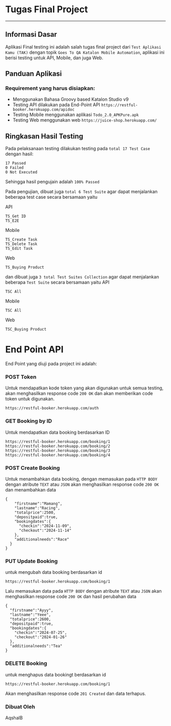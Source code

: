 # **Tugas Final Project**

------------------------------------------------
## **Informasi Dasar**
Aplikasi Final testing ini adalah salah tugas final project dari `Test Aplikasi Kamu (TAK)` dengan topik `Goes To QA Katalon Mobile Automation`, aplikasi ini berisi testing untuk API, Mobile, dan juga Web.

## Panduan Aplikasi
### Requirement yang harus disiapkan:
* Menggunakan Bahasa Groovy based Katalon Studio v9
* Testing API dilakukan pada End-Point API `https://restful-booker.herokuapp.com/apidoc`
* Testing Mobile menggunakan aplikasi `Todo_2.0_APKPure.apk`
* Testing Web menggunakan web `https://juice-shop.herokuapp.com/`

## Ringkasan Hasil Testing
Pada pelaksanaan testing dilakukan testing pada `total 17 Test Case` dengan hasil:

```
17 Passed
0 Failed
0 Not Executed
```
Sehingga hasil pengujain adalah `100% Passed`

Pada pengujian, dibuat juga `total 6 Test Suite` agar dapat menjalankan beberapa test case secara bersamaan yaitu

API
```
TS_Get ID
TS_E2E
```
Mobile
```
TS_Create Task
TS_Delete Task
TS_Edit Task
```
Web
```
TS_Buying Product
```

dan dibuat juga `3 total Test Suites Collection` agar dapat menjalankan beberapa `Test Suite` secara bersamaan yaitu
API
```
TSC All
```
Mobile
```
TSC All
```
Web
```
TSC_Buying Product
```

# End Point API
End Point yang diuji pada project ini adalah:

### POST Token
Untuk mendapatkan kode token yang akan digunakan untuk semua testing, akan menghasilkan response code `200 OK` dan akan memberikan code token untuk digunakan.
```
https://restful-booker.herokuapp.com/auth
```

### GET Booking by ID
Untuk mendapatkan data booking berdasarkan ID
```
https://restful-booker.herokuapp.com/booking/1
https://restful-booker.herokuapp.com/booking/2
https://restful-booker.herokuapp.com/booking/3
https://restful-booker.herokuapp.com/booking/4
```
### POST Create Booking
Untuk menambahkan data booking, dengan memasukan pada `HTTP BODY` dengan atribute `TEXT` atau `JSON` akan menghasilkan response code `200 OK` dan menambahkan data
```
{
    "firstname":"Mamang",
    "lastname":"Racing",
    "totalprice":2500,
    "depositpaid":true,
    "bookingdates":{
      "checkin":"2024-11-09",
      "checkout":"2024-11-14"
    },
    "additionalneeds":"Race"
  }
}
```
### PUT Update Booking
untuk mengubah data booking berdasarkan id 
```
https://restful-booker.herokuapp.com/booking/1
```
Lalu memasukan data pada `HTTP BODY` dengan atribute `TEXT` atau `JSON` akan menghasilkan response code `200 OK` dan hasil perubahan data
```
{
  "firstname":"Ayyy",
  "lastname":"Yeee",
  "totalprice":2600,
  "depositpaid":true,
  "bookingdates":{
    "checkin":"2024-07-25",
    "checkout":"2024-01-26"
  },
  "additionalneeds":"Tea"
}
```
### DELETE Booking
untuk menghapus data bookingt berdasarkan id 
```
https://restful-booker.herokuapp.com/booking/1
```
Akan menghasilkan response code ```201 Created``` dan data terhapus.


### Dibuat Oleh
AqshalB
